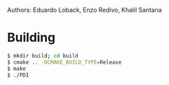Authors: Eduardo Loback, Enzo Redivo, Khalil Santana

# Building

```bash
$ mkdir build; cd build
$ cmake .. -DCMAKE_BUILD_TYPE=Release
$ make
$ ./PDI
```
